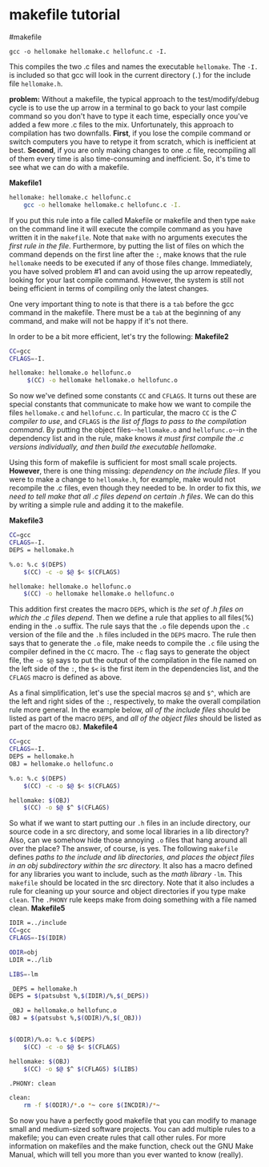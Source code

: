 # makefile tutorial
#makefile

`gcc -o hellomake hellomake.c hellofunc.c -I.`

This compiles the two .c files and names the executable `hellomake`. The `-I.` is included so that gcc will look in the current directory (`.`) for the include file `hellomake.h`. 

**problem:** Without a makefile, the typical approach to the test/modify/debug cycle is to use the up arrow in a terminal to go back to your last compile command so you don't have to type it each time, especially once you've added a few more .c files to the mix.
Unfortunately, this approach to compilation has two downfalls. **First**, if you lose the compile command or switch computers you have to retype it from scratch, which is inefficient at best. **Second**, if you are only making changes to one .c file, recompiling all of them every time is also time-consuming and inefficient. So, it's time to see what we can do with a makefile.

**Makefile1**
```sh
hellomake: hellomake.c hellofunc.c
	gcc -o hellomake hellomake.c hellofunc.c -I.
```
If you put this rule into a file called Makefile or makefile and then type `make` on the command line it will execute the compile command as you have written it in the `makefile`. Note that `make` with no arguments executes the *first rule in the file*. Furthermore, by putting the list of files on which the command depends on the first line after the `:`, make knows that the rule `hellomake` needs to be executed if any of those files change. Immediately, you have solved problem #1 and can avoid using the up arrow repeatedly, looking for your last compile command. However, the system is still not being efficient in terms of compiling only the latest changes.

One very important thing to note is that there is a `tab` before the gcc command in the makefile. There must be a `tab` at the beginning of any command, and make will not be happy if it's not there.

In order to be a bit more efficient, let's try the following:
**Makefile2**
```sh
CC=gcc
CFLAGS=-I.

hellomake: hellomake.o hellofunc.o
     $(CC) -o hellomake hellomake.o hellofunc.o
```

So now we've defined some constants `CC` and `CFLAGS`. It turns out these are special constants that communicate to make how we want to compile the files `hellomake.c` and `hellofunc.c`. 
In particular, the macro `CC` is the *C compiler to use*, and `CFLAGS` is *the list of flags to pass to the compilation command*. By putting the object files--`hellomake.o` and `hellofunc.o`--in the dependency list and in the rule, make knows *it must first compile the .c versions individually, and then build the executable hellomake*.

Using this form of makefile is sufficient for most small scale projects. **However**, there is one thing missing: *dependency on the include files*. If you were to make a change to `hellomake.h`, for example, make would not recompile the .c files, even though they needed to be. In order to fix this, *we need to tell make that all .c files depend on certain .h files*. We can do this by writing a simple rule and adding it to the makefile.

**Makefile3**
```sh
CC=gcc
CFLAGS=-I.
DEPS = hellomake.h

%.o: %.c $(DEPS)
	$(CC) -c -o $@ $< $(CFLAGS)

hellomake: hellomake.o hellofunc.o 
	$(CC) -o hellomake hellomake.o hellofunc.o 
```

This addition first creates the macro `DEPS`, which is *the set of .h files on which the .c files depend*. Then we define a rule that applies to all files(%) ending in the `.o` suffix. The rule says that the `.o` file depends upon the `.c` version of the file and the `.h` files included in the `DEPS` macro. The rule then says that to generate the `.o` file, make needs to compile the `.c` file using the compiler defined in the `CC` macro. The `-c` flag says to generate the object file, the `-o $@` says to put the output of the compilation in the file named on the left side of the `:`, the `$<` is the first item in the dependencies list, and the `CFLAGS` macro is defined as above.

As a final simplification, let's use the special macros `$@` and `$^`, which are the left and right sides of the `:`, respectively, to make the overall compilation rule more general. In the example below, *all of the include files* should be listed as part of the macro `DEPS`, and *all of the object files* should be listed as part of the macro `OBJ`.
**Makefile4**
```sh
CC=gcc
CFLAGS=-I.
DEPS = hellomake.h
OBJ = hellomake.o hellofunc.o 

%.o: %.c $(DEPS)
	$(CC) -c -o $@ $< $(CFLAGS)

hellomake: $(OBJ)
	$(CC) -o $@ $^ $(CFLAGS)
```
So what if we want to start putting our `.h` files in an include directory, our source code in a src directory, and some local libraries in a lib directory? Also, can we somehow hide those annoying `.o` files that hang around all over the place? The answer, of course, is yes. The following `makefile` defines *paths to the include and lib directories, and places the object files in an obj subdirectory within the src directory.* It also has a macro defined for any libraries you want to include, such as the *math library* `-lm`. This `makefile` should be located in the src directory. Note that it also includes a rule for cleaning up your source and object directories if you type make `clean`. The `.PHONY` rule keeps make from doing something with a file named clean.
**Makefile5**
```sh
IDIR =../include
CC=gcc
CFLAGS=-I$(IDIR)

ODIR=obj
LDIR =../lib

LIBS=-lm

_DEPS = hellomake.h
DEPS = $(patsubst %,$(IDIR)/%,$(_DEPS))

_OBJ = hellomake.o hellofunc.o 
OBJ = $(patsubst %,$(ODIR)/%,$(_OBJ))


$(ODIR)/%.o: %.c $(DEPS)
	$(CC) -c -o $@ $< $(CFLAGS)

hellomake: $(OBJ)
	$(CC) -o $@ $^ $(CFLAGS) $(LIBS)

.PHONY: clean

clean:
	rm -f $(ODIR)/*.o *~ core $(INCDIR)/*~ 
```
So now you have a perfectly good makefile that you can modify to manage small and medium-sized software projects. You can add multiple rules to a makefile; you can even create rules that call other rules. For more information on makefiles and the make function, check out the GNU Make Manual, which will tell you more than you ever wanted to know (really).

